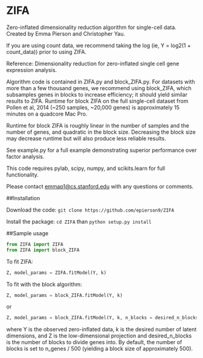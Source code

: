 # ZIFA
Zero-inflated dimensionality reduction algorithm for single-cell data. Created by Emma Pierson and Christopher Yau.

If you are using count data, we recommend taking the log (ie, Y = log2(1 + count_data)) prior to using ZIFA. 

Reference: Dimensionality reduction for zero-inflated single cell gene expression analysis. 

Algorithm code is contained in ZIFA.py and block_ZIFA.py. For datasets with more than a few thousand genes, we recommend using block_ZIFA, which subsamples genes in blocks to increase efficiency; it should yield similar results to ZIFA. Runtime for block ZIFA on the full single-cell dataset from Pollen et al, 2014 (~250 samples, ~20,000 genes) is approximately 15 minutes on a quadcore Mac Pro. 

Runtime for block ZIFA is roughly linear in the number of samples and the number of genes, and quadratic in the block size. 
Decreasing the block size may decrease runtime but will also produce less reliable results. 

See example.py for a full example demonstrating superior performance over factor analysis. 

This code requires pylab, scipy, numpy, and scikits.learn for full functionality. 

Please contact emmap1@cs.stanford.edu with any questions or comments. 

##Installation

Download the code: `git clone https://github.com/epierson9/ZIFA`

Install the package: `cd ZIFA` than `python setup.py install`

##Sample usage

```python
from ZIFA import ZIFA
from ZIFA import block_ZIFA
```

To fit ZIFA:

```python
Z, model_params = ZIFA.fitModel(Y, k)
```

To fit with the block algorithm:

```python
Z, model_params = block_ZIFA.fitModel(Y, k)
```

or 

```python
Z, model_params = block_ZIFA.fitModel(Y, k, n_blocks = desired_n_blocks)
```

where Y is the observed zero-inflated data, k is the desired number of latent dimensions, and Z is the low-dimensional projection and desired_n_blocks is the number of blocks to divide genes into. By default, the number of blocks is set to n_genes / 500 (yielding a block size of approximately 500). 
 
